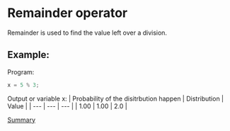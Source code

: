 # Remainder operator

Remainder is used to find the value left over a division.

## Example:
Program:
```python
x = 5 % 3;
```

Output or variable x:
| Probability of the disitrbution happen | Distribution | Value | 
| --- | --- | --- |
| 1.00 | 1.00 | 2.0 |

[Summary](https://github.com/gleisonsdm/Kuifje-Documentation)
